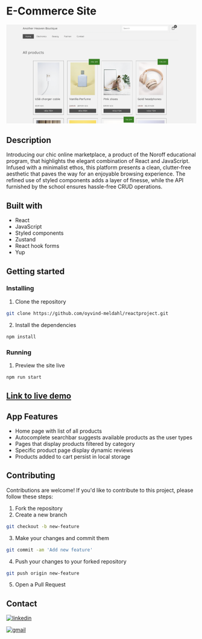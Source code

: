 # E-Commerce Site

![e-com](https://github.com/oyvind-meldahl/reactproject/blob/main/banner.png)

## Description

Introducing our chic online marketplace, a product of the Noroff educational program, that highlights the elegant combination of React and JavaScript. Infused with a minimalist ethos, this platform presents a clean, clutter-free aesthetic that paves the way for an enjoyable browsing experience. The refined use of styled components adds a layer of finesse, while the API furnished by the school ensures hassle-free CRUD operations.

## Built with

- React
- JavaScript
- Styled components
- Zustand
- React hook forms
- Yup

## Getting started

### Installing

1. Clone the repository
```bash
git clone https://github.com/oyvind-meldahl/reactproject.git
```

2. Install the dependencies
```bash
npm install
```

### Running

1. Preview the site live
```bash
npm run start
```

## [Link to live demo](https://main--euphonious-beignet-fbffdf.netlify.app)

## App Features

- Home page with list of all products
- Autocomplete searchbar suggests available products as the user types
- Pages that display products filtered by category
- Specific product page display dynamic reviews
- Products added to cart persist in local storage

## Contributing

Contributions are welcome! If you'd like to contribute to this project, please follow these steps:

1. Fork the repository
2. Create a new branch
```bash
git checkout -b new-feature
```
3. Make your changes and commit them
```bash
git commit -am 'Add new feature'
```
4. Push your changes to your forked repository
```bash
git push origin new-feature
```
5. Open a Pull Request

## Contact

[![linkedin](https://img.shields.io/badge/LinkedIn-0077B5?style=for-the-badge&logo=linkedin&logoColor=white)](https://www.linkedin.com/in/oyvind-meldahl/)

[![gmail](https://img.shields.io/badge/Gmail-D14836?style=for-the-badge&logo=gmail&logoColor=white)](mailto:oyvind.meldahl@gmail.com)